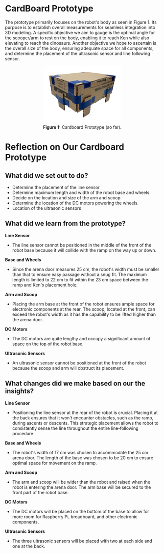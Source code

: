 # CardBoard Prototype

The prototype primarily focuses on the robot's body as seen in Figure 1. Its purpose is to establish overall measurements for seamless integration into 3D modeling. A specific objective we aim to gauge is the optimal angle for the scooper/arm to rest on the body, enabling it to reach Ken while also elevating to reach the dinosaurs. Another objective we hope to ascertain is the overall size of the body, ensuring adequate space for all components, and determine the placement of the ultrasonic sensor and line following sensor.

<p align="center">
  <img src="../Images/CardboardCutout.png" alt="Box" width="50%"/>
  <br>
  <strong>Figure 1:</strong> Cardboard Prototype (so far).
</p>

# Reflection on Our Cardboard Prototype

## What did we set out to do?
- Determine the placement of the line sensor
- Determine maximum length and width of the robot base and wheels
- Decide on the location and size of the arm and scoop
- Determine the location of the DC motors powering the wheels. 
- Location of the ultrasonic sensors

## What did we learn from the prototype?
**Line Sensor**
- The line sensor cannot be positioned in the middle of the front of the robot base because it will collide with the ramp on the way up or down.

**Base and Wheels**
- Since the arena door measures 25 cm, the robot's width must be smaller than that to ensure easy passage without a snug fit. The maximum length is limited to 22 cm to fit within the 23 cm space between the ramp and Ken's placement hole.

**Arm and Scoop**
- Placing the arm base at the front of the robot ensures ample space for electronic components at the rear. The scoop, located at the front, can exceed the robot's width as it has the capability to be lifted higher than the arena door.

**DC Motors**
- The DC motors are quite lengthy and occupy a significant amount of space on the top of the robot base.

**Ultrasonic Sensors**
- An ultrasonic sensor cannot be positioned at the front of the robot because the scoop and arm will obstruct its placement.

## What changes did we make based on our the insights?

**Line Sensor**
- Positioning the line sensor at the rear of the robot is crucial. Placing it at the back ensures that it won't encounter obstacles, such as the ramp, during ascents or descents. This strategic placement allows the robot to consistently sense the line throughout the entire line-following procedure.

**Base and Wheels**
- The robot's width of 17 cm was chosen to accommodate the 25 cm arena door. The length of the base was chosen to be 20 cm to ensure optimal space for movement on the ramp.

**Arm and Scoop**
- The arm and scoop will be wider than the robot and raised when the robot is entering the arena door. The arm base will be secured to the front part of the robot base.

**DC Motors**
- The DC motors will be placed on the bottom of the base to allow for more room for Raspberry Pi, breadboard, and other electronic components.

**Ultrasonic Sensors**
- The three ultrasonic sensors will be placed with two at each side and one at the back.